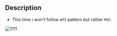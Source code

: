 ## Description

- This time i won't follow `API` pattern but rather `MVC`.

![1111](https://user-images.githubusercontent.com/68128434/219459708-18f4a239-c9a2-481b-b421-c2f6fd7c9d69.jpg)
